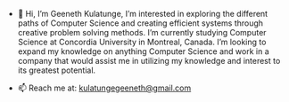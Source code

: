 - 👋 Hi, I’m Geeneth Kulatunge, I’m interested in exploring the different paths of Computer Science and creating efficient systems through creative problem solving methods. I’m currently studying Computer Science at Concordia University in Montreal, Canada. I’m looking to expand my knowledge on anything Computer Science and work in a company that would assist me in utilizing my knowledge and interest to its greatest potential. 

- 📫 Reach me at: kulatungegeeneth@gmail.com

<!---
Geeneth/Geeneth is a ✨ special ✨ repository because its `README.md` (this file) appears on your GitHub profile.
You can click the Preview link to take a look at your changes.
--->
